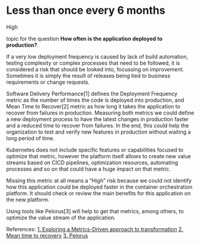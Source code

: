 # Less than once every 6 months

<div class="risk-rounded-box high">High</div>

topic for the question **How often is the application deployed to production?**.

If a very low deployment frequency is caused by lack of build automation,
testing complexity or complex processes that need to be followed, it is considered
a risk that should be looked into, focussing on improvement. Sometimes it is
simply the result of releases being tied to business requirements or change requests.

Software Delivery Performance[1] defines the Deployment Frequency metric as the
number of times the code is deployed into production, and Mean Time to Recover[2]
metric as how long it takes the application to recover from failures in production.
Measuring both metrics we could define a new deployment process to have the
latest changes in production faster and a reduced time to recover from failures.
In the end, this could help the organization to test and verify new features in
production without waiting a long period of time.

Kubernetes does not include specific features or capabilities focused to optimize
that metric, however the platform itself allows to create new value streams based
on CICD pipelines, optimization resources, automating processes and so on that
could have a huge impact on that metric.

Missing this metric at all means a “High” risk because we could not identify how
this application could be deployed faster in the container orchestration
platform. It should check or review the main benefits for this application
on the new platform.

Using tools like Pelorus[3] will help to get that metrics, among others, to
optimize the value stream of the application.

References:
[1. Exploring a Metrics-Driven approach to transformation](https://cloud.redhat.com/blog/exploring-a-metrics-driven-approach-to-transformation)
[2. Mean time to recovery](https://en.wikipedia.org/wiki/Mean_time_to_recovery)
[3. Pelorus](https://pelorus.readthedocs.io/en/latest/#software-delivery-performance-as-an-outcome)
